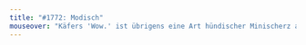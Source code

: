 ```yaml
---
title: "#1772: Modisch"
mouseover: "Käfers 'Wow.' ist übrigens eine Art hündischer Minischerz als Antwort auf das 'ReBell'. Ähem."
---
```

